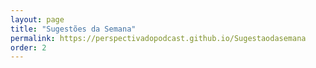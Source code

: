 ```yaml
---
layout: page
title: "Sugestões da Semana"
permalink: https://perspectivadopodcast.github.io/Sugestaodasemana
order: 2
---
```

